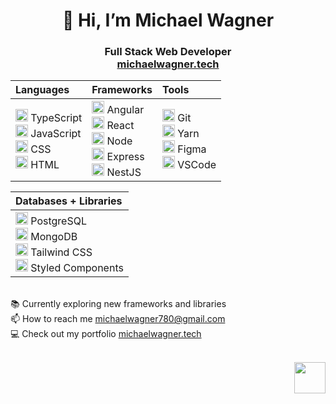 <h1 align="center">👋 Hi, I’m Michael Wagner</h1>
<h3 align="center">Full Stack Web Developer</br><a href="https://michaelwagner.tech" target="_blank">michaelwagner.tech</a></h3>

<div align="center">

|Languages|Frameworks|Tools|
|:---|:---|:---|
| <div><img width="20" style="margin-top: 1px;" src="https://cdn.jsdelivr.net/gh/devicons/devicon/icons/typescript/typescript-original.svg" /> TypeScript <br><img width="20" style="margin-top: 1px;" src="https://cdn.jsdelivr.net/gh/devicons/devicon/icons/javascript/javascript-original.svg" /> JavaScript<br><img width="20" style="margin-top: 1px;" src="https://cdn.jsdelivr.net/gh/devicons/devicon/icons/css3/css3-plain.svg" /> CSS<br><img width="20" style="margin-top: 1px;" src="https://cdn.jsdelivr.net/gh/devicons/devicon/icons/html5/html5-plain.svg" /> HTML</div> | <div><img width="20" style="margin-top: 1px;" src="https://cdn.jsdelivr.net/gh/devicons/devicon/icons/angularjs/angularjs-plain.svg" /> Angular<br><img width="20" style="margin-top: 1px;" src="https://cdn.jsdelivr.net/gh/devicons/devicon/icons/react/react-original.svg" /> React<br><img width="20" style="margin-top: 1px;" src="https://cdn.jsdelivr.net/gh/devicons/devicon/icons/nodejs/nodejs-original.svg" /> Node<br><img width="20" style="margin-top: 1px;" src="https://cdn.jsdelivr.net/gh/devicons/devicon/icons/express/express-original.svg" /> Express<br><img width="20" style="margin-top: 1px;" src="https://cdn.jsdelivr.net/gh/devicons/devicon@latest/icons/nestjs/nestjs-original.svg" /> NestJS</div> |  <div><img width="20" style="margin-top: 1px;" src="https://cdn.jsdelivr.net/gh/devicons/devicon/icons/git/git-original.svg" /> Git<br><img width="20" style="margin-top: 1px;" src="https://cdn.jsdelivr.net/gh/devicons/devicon/icons/yarn/yarn-original.svg" /> Yarn<br><img width="20" style="margin-top: 1px;" src="https://cdn.jsdelivr.net/gh/devicons/devicon/icons/figma/figma-original.svg" /> Figma<br><img width="20" style="margin-top: 1px;" src="https://cdn.jsdelivr.net/gh/devicons/devicon/icons/vscode/vscode-original.svg" /> VSCode</div> |

</div>


<div align="center">

|Databases + Libraries|
|:---|
| <div><img width="20" style="margin-top: 1px;" src="https://cdn.jsdelivr.net/gh/devicons/devicon/icons/postgresql/postgresql-plain.svg" /> PostgreSQL<br><img width="20" style="margin-top: 1px;" src="https://cdn.jsdelivr.net/gh/devicons/devicon/icons/mongodb/mongodb-plain-wordmark.svg" /> MongoDB<br><img width="20" style="margin-top: 1px;" src="https://cdn.jsdelivr.net/gh/devicons/devicon@latest/icons/tailwindcss/tailwindcss-original.svg" /> Tailwind CSS<br><img width="20" style="margin-top: 1px;" src="https://styled-components.com/logo.png" /> Styled Components</div> |

</div>

<br>📚 Currently exploring new frameworks and libraries
<br>📫 How to reach me <a href="mailto:michaelwagner780@gmail.com" target="blank">michaelwagner780@gmail.com</a></li>
<br>💻 Check out my portfolio <a href="https://michaelwagner.tech" target="_blank">michaelwagner.tech</a>

</br>
<div align="right"><a href="https://www.linkedin.com/in/mwagner514" target="_blank"><img src="https://cdn.jsdelivr.net/gh/devicons/devicon/icons/linkedin/linkedin-original.svg" width="50"/></a></div>

